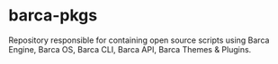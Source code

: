 # barca-pkgs
Repository responsible for containing open source scripts using Barca Engine, Barca OS, Barca CLI, Barca API, Barca Themes &amp; Plugins.

